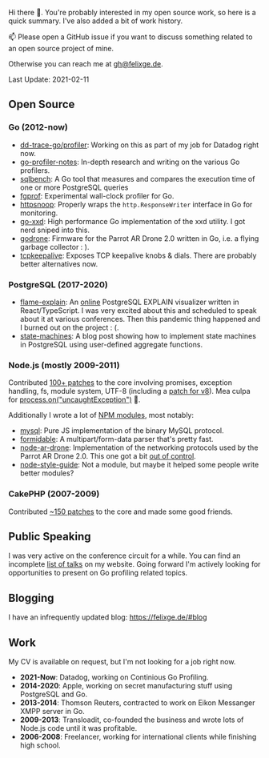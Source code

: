 Hi there 👋. You're probably interested in my open source work, so here is a quick summary. I've also added a bit of work history.

📫 Please open a GitHub issue if you want to discuss something related to an open source project of mine. 

Otherwise you can reach me at gh@felixge.de.

Last Update: 2021-02-11

## Open Source

### Go (2012-now)

- [dd-trace-go/profiler](https://github.com/DataDog/dd-trace-go/tree/v1/profiler): Working on this as part of my job for Datadog right now.
- [go-profiler-notes](https://github.com/felixge/go-profiler-notes): In-depth research and writing on the various Go profilers.
- [sqlbench](https://github.com/felixge/sqlbench): A Go tool that measures and compares the execution time of one or more PostgreSQL queries
- [fgprof](https://github.com/felixge/fgprof): Experimental wall-clock profiler for Go.
- [httpsnoop](https://github.com/felixge/httpsnoop): Properly wraps the `http.ResponseWriter` interface in Go for monitoring.
- [go-xxd](https://github.com/felixge/go-xxd): High performance Go implementation of the xxd utility. I got nerd sniped into this.
- [godrone](https://github.com/felixge/godrone): Firmware for the Parrot AR Drone 2.0 written in Go, i.e. a flying garbage collector : ).
- [tcpkeepalive](https://github.com/felixge/tcpkeepalive): Exposes TCP keepalive knobs & dials. There are probably better alternatives now.

### PostgreSQL (2017-2020)

- [flame-explain](https://github.com/felixge/flame-explain): An [online](https://flame-explain.com/) PostgreSQL EXPLAIN visualizer written in React/TypeScript. I was very excited about this and scheduled to speak about it at various conferences. Then this pandemic thing happened and I burned out on the project : (.
- [state-machines](https://felixge.de/2017/07/27/implementing-state-machines-in-postgresql/): A blog post showing how to implement state machines in PostgreSQL using user-defined aggregate functions.

### Node.js (mostly 2009-2011)

Contributed [100+ patches](https://github.com/nodejs/node/commits?author=felixge) to the core involving promises, exception handling, fs, module system, UTF-8 (including a [patch for v8](https://codereview.chromium.org/121173009/)). Mea culpa for [process.on("uncaughtException")](https://github.com/nodejs/node/commit/2b252acea47af3ebeac3d7e68277f015667264cc) 🙈.

Additionally I wrote a lot of [NPM modules](https://www.npmjs.com/~felixge), most notably:

- [mysql](https://github.com/mysqljs/mysql): Pure JS implementation of the binary MySQL protocol.
- [formidable](https://github.com/node-formidable/formidable): A multipart/form-data parser that's pretty fast.
- [node-ar-drone](https://github.com/felixge/node-ar-drone): Implementation of the networking protocols used by the Parrot AR Drone 2.0. This one got a bit [out of control](http://www.nodecopter.com/).
- [node-style-guide](https://github.com/felixge/node-style-guide): Not a module, but maybe it helped some people write better modules?

### CakePHP (2007-2009)

Contributed [~150 patches](https://github.com/cakephp/cakephp/commits?author=felixge) to the core and made some good friends.

## Public Speaking

I was very active on the conference circuit for a while. You can find an incomplete [list of talks](https://felixge.de/#speaking) on my website. Going forward I'm actively looking for opportunities to present on Go profiling related topics.

## Blogging

I have an infrequently updated blog: https://felixge.de/#blog

## Work

My CV is available on request, but I'm not looking for a job right now.

- **2021-Now**: Datadog, working on Continious Go Profiling.
- **2014-2020**: Apple, working on secret manufacturing stuff using PostgreSQL and Go.
- **2013-2014**: Thomson Reuters, contracted to work on Eikon Messanger XMPP server in Go.
- **2009-2013**: Transloadit, co-founded the business and wrote lots of Node.js code until it was profitable.
- **2006-2008**: Freelancer, working for international clients while finishing high school.
